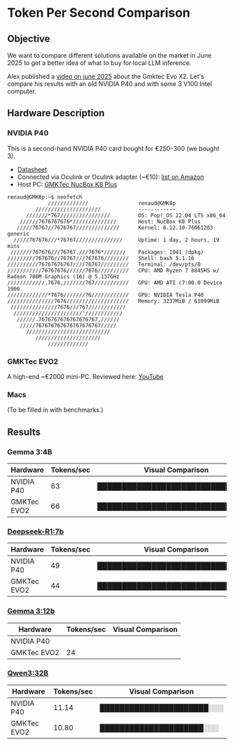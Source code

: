 # Token Per Second Comparison

## Objective

We want to compare different solutions available on the market in June 2025 to get a better idea of what to buy for local LLM inference.

Alex published a [video on june 2025](https://www.youtube.com/watch?v=B7GDr-VFuEo) about the Gmktec Evo X2. Let's compare his results with an old NVIDIA P40 and with some 3 V100 Intel computer.

## Hardware Description

### NVIDIA P40

This is a second-hand NVIDIA P40 card bought for €250–300 (we bought 3).  
- [Datasheet](https://www.nvidia.com/content/dam/en-zz/Solutions/design-visualization/documents/nvidia-p40-datasheet.pdf)  
- Connected via Oculink or Oculink adapter (~€10): [list on Amazon](https://www.amazon.com/s?k=nvme+to+oculink&i=industrial)  
- Host PC: [GMKTec NucBox K8 Plus](https://www.gmktec.com/products/amd-ryzen-7-8845hs-mini-pc-nucbox-k8-plus?spm=..product_ba613c14-a120-431b-af10-c5c5ca575d55.header_1.1&spm_prev=..index.header_1.1&variant=e031c061-8f2a-45f4-9de2-e1eda86fc00e)

```
renaud@GMK8p:~$ neofetch
             /////////////                renaud@GMK8p 
         /////////////////////            ------------ 
      ///////*767////////////////         OS: Pop!_OS 22.04 LTS x86_64 
    //////7676767676*//////////////       Host: NucBox K8 Plus 
   /////76767//7676767//////////////      Kernel: 6.12.10-76061203-generic 
  /////767676///*76767///////////////     Uptime: 1 day, 2 hours, 19 mins 
 ///////767676///76767.///7676*///////    Packages: 1941 (dpkg) 
/////////767676//76767///767676////////   Shell: bash 5.1.16 
//////////76767676767////76767/////////   Terminal: /dev/pts/0 
///////////76767676//////7676//////////   CPU: AMD Ryzen 7 8845HS w/ Radeon 780M Graphics (16) @ 5.137GHz 
////////////,7676,///////767///////////   GPU: AMD ATI c7:00.0 Device 1900 
/////////////*7676///////76////////////   GPU: NVIDIA Tesla P40 
///////////////7676////////////////////   Memory: 3237MiB / 61099MiB 
 ///////////////7676///767////////////
  //////////////////////'////////////                             
   //////.7676767676767676767,//////                              
    /////767676767676767676767/////
      ///////////////////////////
         /////////////////////
             /////////////
```


### GMKTec EVO2

A high-end ~€2000 mini-PC. Reviewed here: [YouTube](https://www.youtube.com/watch?v=B7GDr-VFuEo)

### Macs

(To be filled in with benchmarks.)

## Results

### Gemma 3:4B

| Hardware        | Tokens/sec | Visual Comparison                    |
|----------------|-------------|--------------------------------------|
| NVIDIA P40     | 63          | ██████████████████████████████░░     |
| GMKTec EVO2    | 66          | ████████████████████████████████     |


### [Deepseek-R1:7b](https://ollama.com/library/deepseek-r1:7b)

| Hardware        | Tokens/sec | Visual Comparison                    |
|----------------|-------------|--------------------------------------|
| NVIDIA P40     | 49          | ████████████████████████████████     |
| GMKTec EVO2    | 44          | █████████████████████████████░░░     |


### [Gemma 3:12b](https://ollama.com/library/gemma3:12b)

| Hardware        | Tokens/sec | Visual Comparison                    |
|----------------|-------------|--------------------------------------|
| NVIDIA P40     |           | 
| GMKTec EVO2    | 24          | 


### [Qwen3:32B](https://ollama.com/library/qwen3:32b)

| Hardware        | Tokens/sec | Visual Comparison                    |
|----------------|-------------|--------------------------------------|
| NVIDIA P40     | 11.14       | ██████████████████████░░░            |
| GMKTec EVO2    | 10.80       | █████████████████████░░░             |
